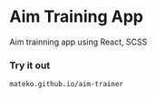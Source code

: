 # Aim Training App

Aim trainning app using React, SCSS
 
### Try it out

```
mateko.github.io/aim-trainer
```

